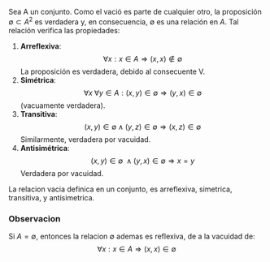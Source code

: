 Sea A un conjunto. Como el vació es parte de cualquier otro, la proposición $\emptyset \subset A^2$ es verdadera y, en consecuencia, $\emptyset$ es una relación en $A$. Tal relación verifica las propiedades: 

1. **Arreflexiva**: 
			$$\forall x : x\in A \Rightarrow (x, x) \notin \emptyset$$    La proposición es verdadera, debido al consecuente V.
2. **Simétrica**: 
   $$\forall x \; \forall y \in A : (x, y) \in \emptyset \Rightarrow (y, x) \in \emptyset$$ (vacuamente verdadera).  
3. **Transitiva**: 
$$(x,y)\in \emptyset \wedge (y,z)\in \emptyset \Rightarrow (x,z)\in \emptyset$$
Similarmente, verdadera por vacuidad.  
4. **Antisimétrica**: 
$$(x,y) \in \emptyset \;\wedge (y,x) \in \emptyset \Rightarrow x = y$$
Verdadera por vacuidad.  

La relacion vacia definica en un conjunto, es arreflexiva, simetrica, transitiva, y antisimetrica.

### Observacion
Si $A = \emptyset$, entonces la relacion $\emptyset$ ademas es reflexiva, de a la vacuidad de:  
$$\forall x : x \in A \Rightarrow (x,x)\in \emptyset$$
